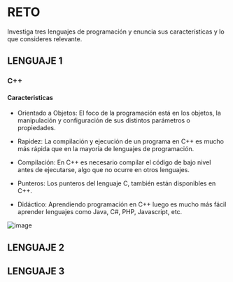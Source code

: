 # RETO
Investiga tres lenguajes de programación y enuncia sus características y lo que consideres relevante.

## LENGUAJE 1

### C++
#### Caracteristicas

* Orientado a Objetos: El foco de la programación está en los objetos, la manipulación y configuración de sus distintos parámetros o propiedades.

* Rapidez: La compilación y ejecución de un programa en C++ es mucho más rápida que en la mayoría de lenguajes de programación.

* Compilación: En C++ es necesario compilar el código de bajo nivel antes de ejecutarse, algo que no ocurre en otros lenguajes.

* Punteros: Los punteros del lenguaje C, también están disponibles en C++.

* Didáctico: Aprendiendo programación en C++ luego es mucho más fácil aprender lenguajes como Java, C#, PHP, Javascript, etc.

![image](https://user-images.githubusercontent.com/104279722/166123775-6f7e40fd-2a86-44b2-ab23-8eae81c2a957.png)



## LENGUAJE 2

## LENGUAJE 3
